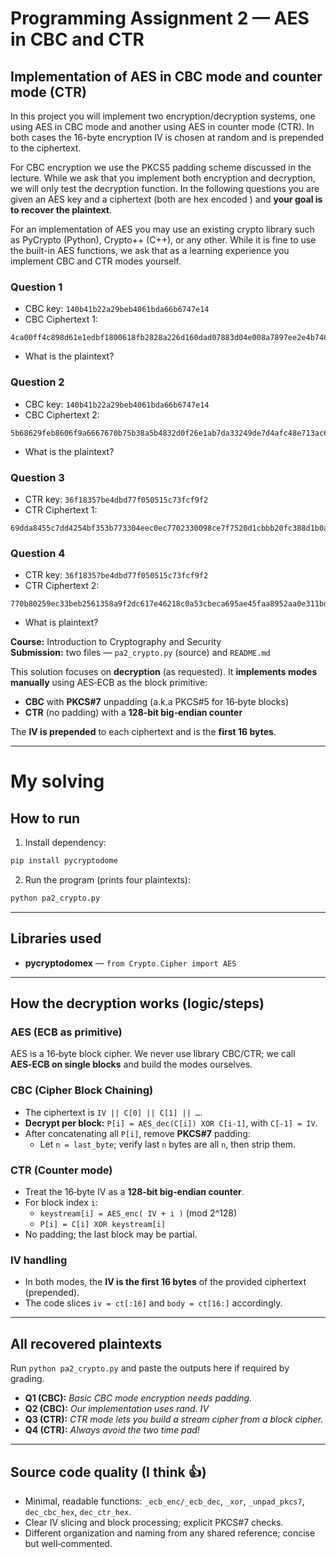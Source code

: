 # Programming Assignment 2 — AES in CBC and CTR

## Implementation of AES in CBC mode and counter mode (CTR)

In this project you will implement two encryption/decryption systems, one using AES in CBC mode and another using AES in counter mode (CTR).  In both cases the 16-byte encryption IV is chosen at random and is prepended to the ciphertext.

For CBC encryption we use the PKCS5 padding scheme discussed  in the lecture. While we ask that you implement both encryption and decryption, we will only test the decryption function.   In the following questions you are given an AES key and a ciphertext (both are  hex encoded ) and **your goal is to recover the plaintext**.

For an implementation of AES you may use an existing crypto library such as PyCrypto  (Python), Crypto++  (C++), or any other. While it is fine to use the built-in AES functions, we ask that as a learning experience you implement CBC and CTR modes yourself.


### Question 1

- CBC key: `140b41b22a29beb4061bda66b6747e14`
- CBC Ciphertext 1: 

```
4ca00ff4c898d61e1edbf1800618fb2828a226d160dad07883d04e008a7897ee2e4b7465d5290d0c0e6c6822236e1daafb94ffe0c5da05d9476be028ad7c1d81
```

- What is the plaintext?

### Question 2

- CBC key: `140b41b22a29beb4061bda66b6747e14`
- CBC Ciphertext 2:

```
5b68629feb8606f9a6667670b75b38a5b4832d0f26e1ab7da33249de7d4afc48e713ac646ace36e872ad5fb8a512428a6e21364b0c374df45503473c5242a253
```
- What is the plaintext?

### Question 3

- CTR key: `36f18357be4dbd77f050515c73fcf9f2`
- CTR Ciphertext 1: 

```
69dda8455c7dd4254bf353b773304eec0ec7702330098ce7f7520d1cbbb20fc388d1b0adb5054dbd7370849dbf0b88d393f252e764f1f5f7ad97ef79d59ce29f5f51eeca32eabedd9afa9329
```

### Question 4

- CTR key: `36f18357be4dbd77f050515c73fcf9f2`
- CTR Ciphertext 2:

```
770b80259ec33beb2561358a9f2dc617e46218c0a53cbeca695ae45faa8952aa0e311bde9d4e01726d3184c34451
```
- What is plaintext?


**Course:** Introduction to Cryptography and Security  
**Submission:** two files — `pa2_crypto.py` (source) and `README.md`

This solution focuses on **decryption** (as requested). It **implements modes manually** using AES‑ECB as the block primitive:

- **CBC** with **PKCS#7** unpadding (a.k.a PKCS#5 for 16‑byte blocks)
- **CTR** (no padding) with a **128‑bit big‑endian counter**

The **IV is prepended** to each ciphertext and is the **first 16 bytes**.

---

# My solving

## How to run

1) Install dependency:
```bash
pip install pycryptodome
```

2) Run the program (prints four plaintexts):
```bash
python pa2_crypto.py
```

---

## Libraries used
- **pycryptodomex** — `from Crypto.Cipher import AES`

---

## How the decryption works (logic/steps)

### AES (ECB as primitive)
AES is a 16‑byte block cipher. We never use library CBC/CTR; we call **AES‑ECB on single blocks** and build the modes ourselves.

### CBC (Cipher Block Chaining)
- The ciphertext is `IV || C[0] || C[1] || …`.  
- **Decrypt per block:** `P[i] = AES_dec(C[i]) XOR C[i-1]`, with `C[-1] = IV`.  
- After concatenating all `P[i]`, remove **PKCS#7** padding:
  - Let `n = last_byte`; verify last `n` bytes are all `n`, then strip them.

### CTR (Counter mode)
- Treat the 16‑byte IV as a **128‑bit big‑endian counter**.  
- For block index `i`:
  - `keystream[i] = AES_enc( IV + i )` (mod 2^128)
  - `P[i] = C[i] XOR keystream[i]`  
- No padding; the last block may be partial.

### IV handling
- In both modes, the **IV is the first 16 bytes** of the provided ciphertext (prepended).  
- The code slices `iv = ct[:16]` and `body = ct[16:]` accordingly.

---

## All recovered plaintexts
Run `python pa2_crypto.py` and paste the outputs here if required by grading.
- **Q1 (CBC):** _Basic CBC mode encryption needs padding._
- **Q2 (CBC):** _Our implementation uses rand. IV_
- **Q3 (CTR):** _CTR mode lets you build a stream cipher from a block cipher._
- **Q4 (CTR):** _Always avoid the two time pad!_

---

## Source code quality (I think 👍)
- Minimal, readable functions: `_ecb_enc/_ecb_dec`, `_xor`, `_unpad_pkcs7`, `dec_cbc_hex`, `dec_ctr_hex`.
- Clear IV slicing and block processing; explicit PKCS#7 checks.
- Different organization and naming from any shared reference; concise but well‑commented.
